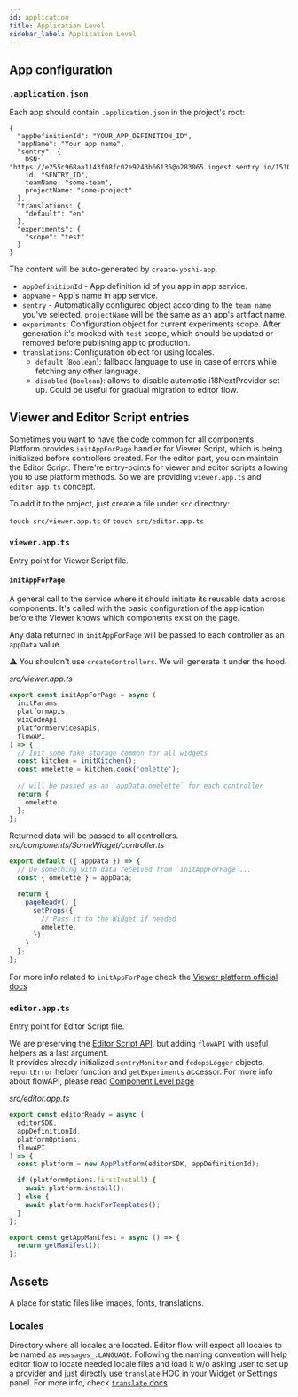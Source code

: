 ```yaml
---
id: application
title: Application Level
sidebar_label: Application Level
---
```


## App configuration
### `.application.json`
Each app should contain `.application.json` in the project's root:
```
{
  "appDefinitionId": "YOUR_APP_DEFINITION_ID",
  "appName": "Your app name",
  "sentry": {
    DSN: "https://e255c968aa1143f08fc02e9243b66136@o283065.ingest.sentry.io/1510555",
    id: "SENTRY_ID",
    teamName: "some-team",
    projectName: "some-project"
  },
  "translations: {
    "default": "en"
  },
  "experiments": {
    "scope": "test"
  }
}
```
The content will be auto-generated by `create-yoshi-app`.
- `appDefinitionId` - App definition id of you app in app service.
- `appName` - App's name in app service.
- `sentry` - Automatically configured object according to the `team name` you've selected. `projectName` will be the same as an app's artifact name.
- `experiments`: Configuration object for current experiments scope. After generation it's mocked with `test` scope, which should be updated or removed before publishing app to production.
- `translations`: Configuration object for using locales.
  - `default` (`Boolean`): fallback language to use in case of errors while fetching any other language.
  - `disabled` (`Boolean`): allows to disable automatic i18NextProvider set up. Could be useful for gradual migration to editor flow.


## Viewer and Editor Script entries
Sometimes you want to have the code common for all components. Platform provides `initAppForPage` handler for Viewer Script, which is being initialized before controllers created.
For the editor part, you can maintain the Editor Script.
There're entry-points for viewer and editor scripts allowing you to use platform methods. So we are providing `viewer.app.ts` and `editor.app.ts` concept.

To add it to the project, just create a file under `src` directory:

`touch src/viewer.app.ts` or `touch src/editor.app.ts`

### `viewer.app.ts`
Entry point for Viewer Script file.

#### `initAppForPage`
A general call to the service where it should initiate its reusable data across components.
It's called with the basic configuration of the application before the Viewer knows which components exist on the page.

Any data returned in `initAppForPage` will be passed to each controller as an `appData` value.


⚠️ You shouldn't use `createControllers`. We will generate it under the hood.

*src/viewer.app.ts*
```ts
export const initAppForPage = async (
  initParams,
  platformApis,
  wixCodeApi,
  platformServicesApis,
  flowAPI
) => {
  // Init some fake storage common for all widgets
  const kitchen = initKitchen();
  const omelette = kitchen.cook('omlette');
  
  // will be passed as an `appData.omelette` for each controller
  return {
    omelette,
  };
};
```

Returned data will be passed to all controllers.
*src/components/SomeWidget/controller.ts*
```ts
export default ({ appData }) => {
  // Do something with data received from `initAppForPage`...
  const { omelette } = appData;

  return {
    pageReady() {
      setProps({
        // Pass it to the Widget if needed
        omelette,
      });
    }
  };
};
```

For more info related to `initAppForPage` check the [Viewer platform official docs](https://bo.wix.com/wix-docs/client/client-viewer-platform/articles/lifecycle#client-viewer-platform_articles_lifecycle_initappforpage)

### `editor.app.ts`
Entry point for Editor Script file.

We are preserving the [Editor Script API](https://bo.wix.com/wix-docs/client/editor-platform/editor-application-reference/editor-platform-app), but adding `flowAPI` with useful helpers as a last argument.  
It provides already initialized `sentryMonitor` and `fedopsLogger` objects, `reportError` helper function and `getExperiments` accessor. For more info about flowAPI, please read [Component Level page](./component#flowapi)

*src/editor.app.ts*
```ts
export const editorReady = async (
  editorSDK,
  appDefinitionId,
  platformOptions,
  flowAPI
) => {
  const platform = new AppPlatform(editorSDK, appDefinitionId);

  if (platformOptions.firstInstall) {
    await platform.install();
  } else {
    await platform.hackForTemplates();
  }
};

export const getAppManifest = async () => {
  return getManifest();
};
```

## Assets
A place for static files like images, fonts, translations.

### Locales
Directory where all locales are located. Editor flow will expect all locales to be named as `messages_:LANGUAGE`.
Following the naming convention will help editor flow to locate needed locale files and load it w/o asking user to set up a provider and just directly use
`translate` HOC in your Widget or Settings panel. For more info, check [`translate` docs](../runtime-api/yoshi-flow-editor-runtime.md#translate)